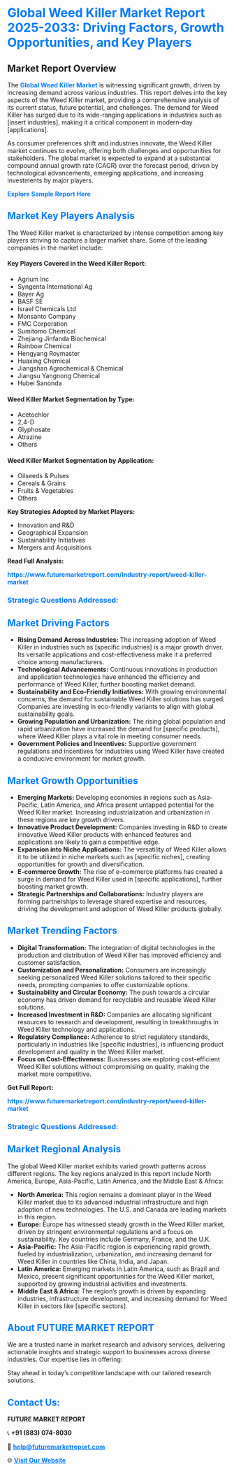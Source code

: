 <h1 style="color: #007BFF;">Global Weed Killer Market Report 2025-2033: Driving Factors, Growth Opportunities, and Key Players</h1>

<section id="overview">
<h2>Market Report Overview</h2>
<p>The <a href="https://www.futuremarketreport.com/industry-report/weed-killer-market" style="color: #007BFF; text-decoration: none;"><strong>Global Weed Killer Market</strong></a> is witnessing significant growth, driven by increasing demand across various industries. This report delves into the key aspects of the Weed Killer market, providing a comprehensive analysis of its current status, future potential, and challenges. The demand for Weed Killer has surged due to its wide-ranging applications in industries such as [insert industries], making it a critical component in modern-day [applications].</p>
<p>As consumer preferences shift and industries innovate, the Weed Killer market continues to evolve, offering both challenges and opportunities for stakeholders. The global market is expected to expand at a substantial compound annual growth rate (CAGR) over the forecast period, driven by technological advancements, emerging applications, and increasing investments by major players.</p>
</section>

<section id="overview">
<p><a href="https://www.futuremarketreport.com/request-sample/reportId=58003" style="color: #007BFF; text-decoration: none;"><strong>Explore Sample Report Here</strong></a></p>
</section>

<section id="key-players">
<h2 style="color: #007BFF;">Market Key Players Analysis</h2>
<p>The Weed Killer market is characterized by intense competition among key players striving to capture a larger market share. Some of the leading companies in the market include:</p>
<h4>Key Players Covered in the Weed Killer Report:</h4>
<ul><li>Agrium Inc</li><li>Syngenta International Ag</li><li>Bayer Ag</li><li>BASF SE</li><li>Israel Chemicals Ltd</li><li>Monsanto Company</li><li>FMC Corporation</li><li>Sumitomo Chemical</li><li>Zhejiang Jinfanda Biochemical</li><li>Rainbow Chemical</li><li>Hengyang Roymaster</li><li>Huaxing Chemical</li><li>Jiangshan Agrochemical &amp; Chemical</li><li>Jiangsu Yangnong Chemical</li><li>Hubei Sanonda</li></ul>
<h4>Weed Killer Market Segmentation by Type:</h4>
<ul><li>Acetochlor</li><li>2,4-D</li><li>Glyphosate</li><li>Atrazine</li><li>Others</li></ul>

<h4>Weed Killer Market Segmentation by Application:</h4>
<ul><li>Oilseeds &amp; Pulses</li><li>Cereals &amp; Grains</li><li>Fruits &amp; Vegetables</li><li>Others</li></ul>
<p><strong>Key Strategies Adopted by Market Players:</strong></p>
<ul>
<li>Innovation and R&D</li>
<li>Geographical Expansion</li>
<li>Sustainability Initiatives</li>
<li>Mergers and Acquisitions</li>
</ul>
</section>

<section>
<p><strong>Read Full Analysis: </strong></p><a href="https://www.futuremarketreport.com/industry-report/weed-killer-market" style="color: #007BFF; text-decoration: none;"><strong>https://www.futuremarketreport.com/industry-report/weed-killer-market</strong></a>
<h3 style="color: #007BFF;">Strategic Questions Addressed:</h3>
</section>

<section id="driving-factors">
<h2 style="color: #007BFF;">Market Driving Factors</h2>
<ul>
<li><strong>Rising Demand Across Industries:</strong> The increasing adoption of Weed Killer in industries such as [specific industries] is a major growth driver. Its versatile applications and cost-effectiveness make it a preferred choice among manufacturers.</li>
<li><strong>Technological Advancements:</strong> Continuous innovations in production and application technologies have enhanced the efficiency and performance of Weed Killer, further boosting market demand.</li>
<li><strong>Sustainability and Eco-Friendly Initiatives:</strong> With growing environmental concerns, the demand for sustainable Weed Killer solutions has surged. Companies are investing in eco-friendly variants to align with global sustainability goals.</li>
<li><strong>Growing Population and Urbanization:</strong> The rising global population and rapid urbanization have increased the demand for [specific products], where Weed Killer plays a vital role in meeting consumer needs.</li>
<li><strong>Government Policies and Incentives:</strong> Supportive government regulations and incentives for industries using Weed Killer have created a conducive environment for market growth.</li>
</ul>
</section>

<section id="growth-opportunities">
<h2 style="color: #007BFF;">Market Growth Opportunities</h2>
<ul>
<li><strong>Emerging Markets:</strong> Developing economies in regions such as Asia-Pacific, Latin America, and Africa present untapped potential for the Weed Killer market. Increasing industrialization and urbanization in these regions are key growth drivers.</li>
<li><strong>Innovative Product Development:</strong> Companies investing in R&D to create innovative Weed Killer products with enhanced features and applications are likely to gain a competitive edge.</li>
<li><strong>Expansion into Niche Applications:</strong> The versatility of Weed Killer allows it to be utilized in niche markets such as [specific niches], creating opportunities for growth and diversification.</li>
<li><strong>E-commerce Growth:</strong> The rise of e-commerce platforms has created a surge in demand for Weed Killer used in [specific applications], further boosting market growth.</li>
<li><strong>Strategic Partnerships and Collaborations:</strong> Industry players are forming partnerships to leverage shared expertise and resources, driving the development and adoption of Weed Killer products globally.</li>
</ul>
</section>

<section id="trending-factors">
<h2 style="color: #007BFF;">Market Trending Factors</h2>
<ul>
<li><strong>Digital Transformation:</strong> The integration of digital technologies in the production and distribution of Weed Killer has improved efficiency and customer satisfaction.</li>
<li><strong>Customization and Personalization:</strong> Consumers are increasingly seeking personalized Weed Killer solutions tailored to their specific needs, prompting companies to offer customizable options.</li>
<li><strong>Sustainability and Circular Economy:</strong> The push towards a circular economy has driven demand for recyclable and reusable Weed Killer solutions.</li>
<li><strong>Increased Investment in R&D:</strong> Companies are allocating significant resources to research and development, resulting in breakthroughs in Weed Killer technology and applications.</li>
<li><strong>Regulatory Compliance:</strong> Adherence to strict regulatory standards, particularly in industries like [specific industries], is influencing product development and quality in the Weed Killer market.</li>
<li><strong>Focus on Cost-Effectiveness:</strong> Businesses are exploring cost-efficient Weed Killer solutions without compromising on quality, making the market more competitive.</li>
</ul>
</section>

<section>
<p><strong>Get Full Report: </strong></p><a href="https://www.futuremarketreport.com/industry-report/weed-killer-market" style="color: #007BFF; text-decoration: none;"><strong>https://www.futuremarketreport.com/industry-report/weed-killer-market</strong></a>
<h3 style="color: #007BFF;">Strategic Questions Addressed:</h3>
</section>


<section id="regional-analysis">
<h2 style="color: #007BFF;">Market Regional Analysis</h2>
<p>The global Weed Killer market exhibits varied growth patterns across different regions. The key regions analyzed in this report include North America, Europe, Asia-Pacific, Latin America, and the Middle East & Africa:</p>
<ul>
<li><strong>North America:</strong> This region remains a dominant player in the Weed Killer market due to its advanced industrial infrastructure and high adoption of new technologies. The U.S. and Canada are leading markets in this region.</li>
<li><strong>Europe:</strong> Europe has witnessed steady growth in the Weed Killer market, driven by stringent environmental regulations and a focus on sustainability. Key countries include Germany, France, and the U.K.</li>
<li><strong>Asia-Pacific:</strong> The Asia-Pacific region is experiencing rapid growth, fueled by industrialization, urbanization, and increasing demand for Weed Killer in countries like China, India, and Japan.</li>
<li><strong>Latin America:</strong> Emerging markets in Latin America, such as Brazil and Mexico, present significant opportunities for the Weed Killer market, supported by growing industrial activities and investments.</li>
<li><strong>Middle East & Africa:</strong> The region’s growth is driven by expanding industries, infrastructure development, and increasing demand for Weed Killer in sectors like [specific sectors].</li>
</ul>
</section>

<footer>
<h2 style="color: #007BFF;">About FUTURE MARKET REPORT</h2>
<p>We are a trusted name in market research and advisory services, delivering actionable insights and strategic support to businesses across diverse industries. Our expertise lies in offering:</p>

<p>Stay ahead in today’s competitive landscape with our tailored research solutions.</p>

<h2 style="color: #007BFF;">Contact Us:</h2>
<p><strong>FUTURE MARKET REPORT</strong></p>
<p>📞 <strong>+91 (883) 074-8030</strong></p>
<p>📧 <strong><a href="mailto:help@futuremarketreport.com" style="color: #007BFF;">help@futuremarketreport.com</a></strong></p>
<p>🌐 <strong><a href="https://www.futuremarketreport.com/" style="color: #007BFF;">Visit Our Website</a></strong></p>
</footer>